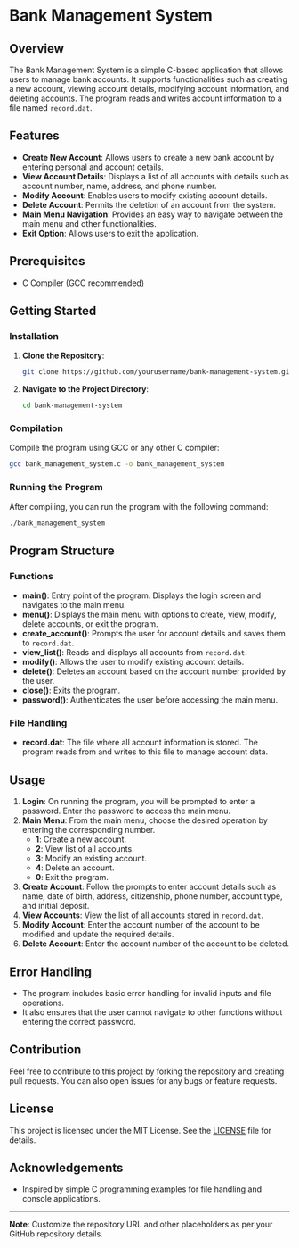 # Bank Management System

## Overview

The Bank Management System is a simple C-based application that allows users to manage bank accounts. It supports functionalities such as creating a new account, viewing account details, modifying account information, and deleting accounts. The program reads and writes account information to a file named `record.dat`.

## Features

- **Create New Account**: Allows users to create a new bank account by entering personal and account details.
- **View Account Details**: Displays a list of all accounts with details such as account number, name, address, and phone number.
- **Modify Account**: Enables users to modify existing account details.
- **Delete Account**: Permits the deletion of an account from the system.
- **Main Menu Navigation**: Provides an easy way to navigate between the main menu and other functionalities.
- **Exit Option**: Allows users to exit the application.

## Prerequisites

- C Compiler (GCC recommended)

## Getting Started

### Installation

1. **Clone the Repository**:
    ```sh
    git clone https://github.com/yourusername/bank-management-system.git
    ```
2. **Navigate to the Project Directory**:
    ```sh
    cd bank-management-system
    ```

### Compilation

Compile the program using GCC or any other C compiler:

```sh
gcc bank_management_system.c -o bank_management_system
```

### Running the Program

After compiling, you can run the program with the following command:

```sh
./bank_management_system
```

## Program Structure

### Functions

- **main()**: Entry point of the program. Displays the login screen and navigates to the main menu.
- **menu()**: Displays the main menu with options to create, view, modify, delete accounts, or exit the program.
- **create_account()**: Prompts the user for account details and saves them to `record.dat`.
- **view_list()**: Reads and displays all accounts from `record.dat`.
- **modify()**: Allows the user to modify existing account details.
- **delete()**: Deletes an account based on the account number provided by the user.
- **close()**: Exits the program.
- **password()**: Authenticates the user before accessing the main menu.

### File Handling

- **record.dat**: The file where all account information is stored. The program reads from and writes to this file to manage account data.

## Usage

1. **Login**: On running the program, you will be prompted to enter a password. Enter the password to access the main menu.
2. **Main Menu**: From the main menu, choose the desired operation by entering the corresponding number.
    - **1**: Create a new account.
    - **2**: View list of all accounts.
    - **3**: Modify an existing account.
    - **4**: Delete an account.
    - **0**: Exit the program.
3. **Create Account**: Follow the prompts to enter account details such as name, date of birth, address, citizenship, phone number, account type, and initial deposit.
4. **View Accounts**: View the list of all accounts stored in `record.dat`.
5. **Modify Account**: Enter the account number of the account to be modified and update the required details.
6. **Delete Account**: Enter the account number of the account to be deleted.

## Error Handling

- The program includes basic error handling for invalid inputs and file operations.
- It also ensures that the user cannot navigate to other functions without entering the correct password.

## Contribution

Feel free to contribute to this project by forking the repository and creating pull requests. You can also open issues for any bugs or feature requests.

## License

This project is licensed under the MIT License. See the [LICENSE](LICENSE) file for details.

## Acknowledgements

- Inspired by simple C programming examples for file handling and console applications.

---

**Note**: Customize the repository URL and other placeholders as per your GitHub repository details.
